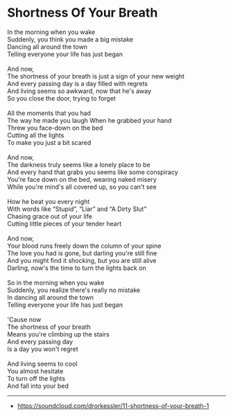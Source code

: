 # Shortness Of Your Breath
In the morning when you wake\
Suddenly, you think you made a big mistake\
Dancing all around the town\
Telling everyone your life has just began\
\
And now,\
The shortness of your breath is just a sign of your new weight\
And every passing day is a day filled with regrets\
And living seems so awkward, now that he's away\
So you close the door, trying to forget\
\
All the moments that you had\
The way he made you laugh When he grabbed your hand\
Threw you face-down on the bed\
Cutting all the lights\
To make you just a bit scared\
\
And now,\
The darkness truly seems like a lonely place to be\
And every hand that grabs you seems like some conspiracy\
You're face down on the bed, wearing naked misery\
While you're mind's all covered up, so you can't see\
\
How he beat you every night\
With words like “Stupid”, “Liar” and “A Dirty Slut”\
Chasing grace out of your life\
Cutting little pieces of your tender heart\
\
And now,\
Your blood runs freely down the column of your spine\
The love you had is gone, but darling you're still fine\
And you might find it shocking, but you are still alive\
Darling, now's the time to turn the lights back on\
\
So in the morning when you wake\
Suddenly, you realize there's really no mistake\
In dancing all around the town\
Telling everyone your life has just began\
\
'Cause now\
The shortness of your breath\
Means you're climbing up the stairs\
And every passing day\
Is a day you won't regret\
\
And living seems to cool\
You almost hesitate\
To turn off the lights\
And fall into your bed

---
- https://soundcloud.com/drorkessler/11-shortness-of-your-breath-1
